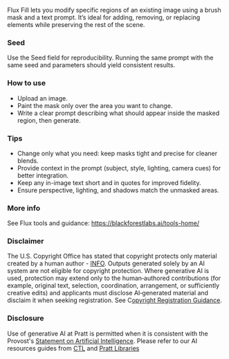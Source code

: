Flux Fill lets you modify specific regions of an existing image using a brush mask and a text prompt. It’s ideal for adding, removing, or replacing elements while preserving the rest of the scene.

### Seed
Use the Seed field for reproducibility. Running the same prompt with the same seed and parameters should yield consistent results.

### How to use
- Upload an image.
- Paint the mask only over the area you want to change.
- Write a clear prompt describing what should appear inside the masked region, then generate.

### Tips
- Change only what you need: keep masks tight and precise for cleaner blends.
- Provide context in the prompt (subject, style, lighting, camera cues) for better integration.
- Keep any in-image text short and in quotes for improved fidelity.
- Ensure perspective, lighting, and shadows match the unmasked areas.

### More info
See Flux tools and guidance: https://blackforestlabs.ai/tools-home/

### Disclaimer
The U.S. Copyright Office has stated that copyright protects only material created by a human author - [INFO](https://www.copyright.gov/ai/). Outputs generated solely by an AI system are not eligible for copyright protection. Where generative AI is used, protection may extend only to the human‑authored contributions (for example, original text, selection, coordination, arrangement, or sufficiently creative edits) and applicants must disclose AI‑generated material and disclaim it when seeking registration. See C[opyright Registration Guidance](https://www.federalregister.gov/documents/2023/03/16/2023-05321/copyright-registration-guidance-works-containing-material-generated-by-artificial-intelligence).

### Disclosure
Use of generative AI at Pratt is permitted when it is consistent with the Provost's [Statement on Artificial Intelligence](https://www.pratt.edu/resources/statement-on-artificial-intelligence/). Please refer to our AI resources guides from [CTL](https://prattctl.org/tag/ai/) and [Pratt Libraries](https://libguides.pratt.edu/c.php?g=1351566&_gl=1*1e9pi31*_gcl_au*MTU2Mzg1NzQ4MC4xNzUyNTkzMzUy)